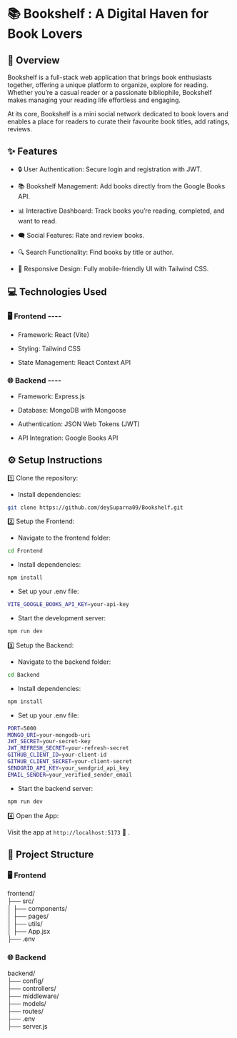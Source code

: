 # 📚 Bookshelf : A Digital Haven for Book Lovers

## 📝 Overview

Bookshelf is a full-stack web application that brings book enthusiasts together, offering a unique platform to organize, explore for reading. Whether you’re a casual reader or a passionate bibliophile, Bookshelf makes managing your reading life effortless and engaging.

At its core, Bookshelf is a mini social network dedicated to book lovers and enables a place for readers to curate their favourite book titles, add ratings, reviews.

## ✨ Features

- 🔒 User Authentication: Secure login and registration with JWT.

- 📚 Bookshelf Management: Add books directly from the Google Books API.

- 📊 Interactive Dashboard: Track books you’re reading, completed, and want to read.

- 🗨️ Social Features: Rate and review books.

- 🔍 Search Functionality: Find books by title or author.

- 📱 Responsive Design: Fully mobile-friendly UI with Tailwind CSS.

## 💻 Technologies Used

### 🖥️ Frontend ----

- Framework: React (Vite)

- Styling: Tailwind CSS

- State Management: React Context API

### 🌐 Backend ----

- Framework: Express.js

- Database: MongoDB with Mongoose

- Authentication: JSON Web Tokens (JWT)

- API Integration: Google Books API

## ⚙️ Setup Instructions

1️⃣ Clone the repository:

- Install dependencies:

```bash
git clone https://github.com/deySuparna09/Bookshelf.git
```

2️⃣ Setup the Frontend:

- Navigate to the frontend folder:

```bash
cd Frontend
```

- Install dependencies:

```bash
npm install
```

- Set up your .env file:

```bash
VITE_GOOGLE_BOOKS_API_KEY=your-api-key
```

- Start the development server:

```bash
npm run dev
```

3️⃣ Setup the Backend:

- Navigate to the backend folder:

```bash
cd Backend
```

- Install dependencies:

```bash
npm install
```

- Set up your .env file:

```bash
PORT=5000
MONGO_URI=your-mongodb-uri
JWT_SECRET=your-secret-key
JWT_REFRESH_SECRET=your-refresh-secret
GITHUB_CLIENT_ID=your-client-id
GITHUB_CLIENT_SECRET=your-client-secret
SENDGRID_API_KEY=your_sendgrid_api_key
EMAIL_SENDER=your_verified_sender_email
```

- Start the backend server:

```bash
npm run dev
```

4️⃣ Open the App:

Visit the app at `http://localhost:5173` 🎉 .

## 📂 Project Structure

### 🖥️ Frontend

frontend/  
├── src/  
│ ├── components/  
│ ├── pages/  
│ ├── utils/  
│ ├── App.jsx  
├── .env

### 🌐 Backend

backend/  
├── config/  
├── controllers/  
├── middleware/  
├── models/  
├── routes/  
├── .env  
├── server.js
